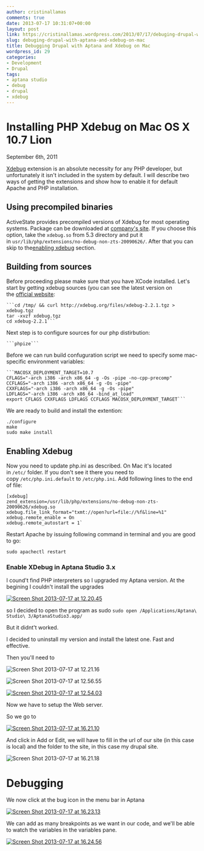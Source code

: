 ```yaml
---
author: cristinallamas
comments: true
date: 2013-07-17 10:31:07+00:00
layout: post
link: https://cristinallamas.wordpress.com/2013/07/17/debuging-drupal-with-aptana-and-xdebug-on-mac/
slug: debuging-drupal-with-aptana-and-xdebug-on-mac
title: Debugging Drupal with Aptana and Xdebug on Mac
wordpress_id: 29
categories:
- Development
- Drupal
tags:
- aptana studio
- debug
- drupal
- xdebug
---
```


# Installing PHP Xdebug on Mac OS X 10.7 Lion




September 6th, 2011






[Xdebug](http://xdebug.org/) extension is an absolute necessity for any PHP developer, but unfortunately it isn't included in the system by default. I will describe two ways of getting the extensions and show how to enable it for default Apache and PHP installation.


## Using precompiled binaries


ActiveState provides precompiled versions of Xdebug for most operating systems. Package can be downloaded at [company's site](http://code.activestate.com/komodo/remotedebugging/). If you choose this option, take the `xdebug.so` from 5.3 directory and put it in `usr/lib/php/extensions/no-debug-non-zts-20090626/`. After that you can skip to the[enabling xdebug](http://kubyshkin.ru/posts/installing-php-xdebug-extension-on-mac-os-x-10-7-lion.html#enable) section.


## Building from sources


Before proceeding please make sure that you have XCode installed. Let's start by getting xdebug sources (you can see the latest version on the [official website](http://xdebug.org/):

    
    ```cd /tmp/ && curl http://xdebug.org/files/xdebug-2.2.1.tgz > xdebug.tgz
    tar -xvzf xdebug.tgz
    cd xdebug-2.2.1```


Next step is to configure sources for our php distirbution:

    
    ```phpize```


Before we can run build confuguration script we need to specify some mac-specific environment variables:

    
    ```MACOSX_DEPLOYMENT_TARGET=10.7
    CFLAGS="-arch i386 -arch x86_64 -g -Os -pipe -no-cpp-precomp"
    CCFLAGS="-arch i386 -arch x86_64 -g -Os -pipe"
    CXXFLAGS="-arch i386 -arch x86_64 -g -Os -pipe"
    LDFLAGS="-arch i386 -arch x86_64 -bind_at_load"
    export CFLAGS CXXFLAGS LDFLAGS CCFLAGS MACOSX_DEPLOYMENT_TARGET```


We are ready to build and install the extention:

    
```
./configure
make
sudo make install
```




## Enabling Xdebug


Now you need to update php.ini as described. On Mac it's located in `/etc/` folder. If you don't see it there you need to copy `/etc/php.ini.default` to `/etc/php.ini`. Add following lines to the end of file:

```
[xdebug]
zend_extension=/usr/lib/php/extensions/no-debug-non-zts-20090626/xdebug.so
xdebug.file_link_format="txmt://open?url=file://%f&line=%1"
xdebug.remote_enable = On
xdebug.remote_autostart = 1`
```

Restart Apache by issuing following command in terminal and you are good to go:

    
`sudo apachectl restart`




### Enable XDebug in Aptana Studio 3.x









I cound't find PHP interpreters so I upgraded my Aptana version. At the begining I couldn't install the upgrades

[![Screen Shot 2013-07-17 at 12.20.45](http://cristinallamas.files.wordpress.com/2013/07/screen-shot-2013-07-17-at-12-20-45.png?w=300)](http://cristinallamas.files.wordpress.com/2013/07/screen-shot-2013-07-17-at-12-20-45.png)

so I decided to open the program as sudo
`sudo open /Applications/Aptana\ Studio\ 3/AptanaStudio3.app/`

But it didnt't worked.

I decided to uninstall my version and install the latest one. Fast and effective.











Then you'll need to

![Screen Shot 2013-07-17 at 12.21.16](http://cristinallamas.files.wordpress.com/2013/07/screen-shot-2013-07-17-at-12-21-16.png?w=248)

![Screen Shot 2013-07-17 at 12.56.55](http://cristinallamas.files.wordpress.com/2013/07/screen-shot-2013-07-17-at-12-56-55.png?w=300)

[![Screen Shot 2013-07-17 at 12.54.03](http://cristinallamas.files.wordpress.com/2013/07/screen-shot-2013-07-17-at-12-54-03.png?w=263)](http://cristinallamas.files.wordpress.com/2013/07/screen-shot-2013-07-17-at-12-54-03.png)

Now we have to setup the Web server.

So we go to

[![Screen Shot 2013-07-17 at 16.21.10](http://cristinallamas.files.wordpress.com/2013/07/screen-shot-2013-07-17-at-16-21-10.png?w=300)](http://cristinallamas.files.wordpress.com/2013/07/screen-shot-2013-07-17-at-16-21-10.png)

And click in Add or Edit, we will have to fill in the url of our site (in this case is local) and the folder to the site, in this case my drupal site.

![Screen Shot 2013-07-17 at 16.21.18](http://cristinallamas.files.wordpress.com/2013/07/screen-shot-2013-07-17-at-16-21-18.png?w=300)


# Debugging


We now click at the bug icon in the menu bar in Aptana

[![Screen Shot 2013-07-17 at 16.23.13](http://cristinallamas.files.wordpress.com/2013/07/screen-shot-2013-07-17-at-16-23-13.png)](http://cristinallamas.files.wordpress.com/2013/07/screen-shot-2013-07-17-at-16-23-13.png)

We can add as many breakpoints as we want in our code, and we'll be able to watch the variables in the variables pane.

[![Screen Shot 2013-07-17 at 16.24.56](http://cristinallamas.files.wordpress.com/2013/07/screen-shot-2013-07-17-at-16-24-56.png?w=130)](http://cristinallamas.files.wordpress.com/2013/07/screen-shot-2013-07-17-at-16-24-56.png)








